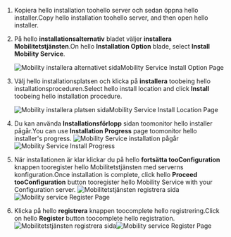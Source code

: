 1. <span data-ttu-id="8884d-101">Kopiera hello installation toohello server och sedan öppna hello installer.</span><span class="sxs-lookup"><span data-stu-id="8884d-101">Copy hello installation toohello server, and then open hello installer.</span></span>
2. <span data-ttu-id="8884d-102">På hello **installationsalternativ** bladet väljer **installera Mobilitetstjänsten**.</span><span class="sxs-lookup"><span data-stu-id="8884d-102">On hello **Installation Option** blade, select **Install Mobility Service**.</span></span>

    ![<span data-ttu-id="8884d-103">Mobility installera alternativet sida</span><span class="sxs-lookup"><span data-stu-id="8884d-103">Mobility Service Install Option Page</span></span> ](./media/site-recovery-install-mob-svc-gui/mobility1.png)
3. <span data-ttu-id="8884d-104">Välj hello installationsplatsen och klicka på **installera** toobeing hello installationsproceduren.</span><span class="sxs-lookup"><span data-stu-id="8884d-104">Select hello install location  and click **Install** toobeing hello installation procedure.</span></span>

    ![<span data-ttu-id="8884d-105">Mobility installera platsen sida</span><span class="sxs-lookup"><span data-stu-id="8884d-105">Mobility Service Install Location Page</span></span> ](./media/site-recovery-install-mob-svc-gui/mobility2.png)
4. <span data-ttu-id="8884d-106">Du kan använda **Installationsförlopp** sidan toomonitor hello installer pågår.</span><span class="sxs-lookup"><span data-stu-id="8884d-106">You can use **Installation Progress** page toomonitor hello installer's progress.</span></span>
    <span data-ttu-id="8884d-107">![Mobility Service installation pågår](./media/site-recovery-install-mob-svc-gui/mobility3.png)</span><span class="sxs-lookup"><span data-stu-id="8884d-107">![Mobility Service Install Progress ](./media/site-recovery-install-mob-svc-gui/mobility3.png)</span></span>

5. <span data-ttu-id="8884d-108">När installationen är klar klickar du på hello **fortsätta tooConfiguration** knappen tooregister hello Mobilitetstjänsten med serverns konfiguration.</span><span class="sxs-lookup"><span data-stu-id="8884d-108">Once installation is complete, click hello **Proceed tooConfiguration** button tooregister hello Mobility Service with your Configuration server.</span></span>
    <span data-ttu-id="8884d-109">![Mobilitetstjänsten registrera sida](./media/site-recovery-install-mob-svc-gui/mobility4.png)</span><span class="sxs-lookup"><span data-stu-id="8884d-109">![Mobility service Register Page ](./media/site-recovery-install-mob-svc-gui/mobility4.png)</span></span>

6. <span data-ttu-id="8884d-110">Klicka på hello **registrera** knappen toocomplete hello registrering.</span><span class="sxs-lookup"><span data-stu-id="8884d-110">Click on hello **Register** button toocomplete hello registration.</span></span>
    <span data-ttu-id="8884d-111">![Mobilitetstjänsten registrera sida](./media/site-recovery-install-mob-svc-gui/mobility5.png)</span><span class="sxs-lookup"><span data-stu-id="8884d-111">![Mobility service Register Page ](./media/site-recovery-install-mob-svc-gui/mobility5.png)</span></span>
